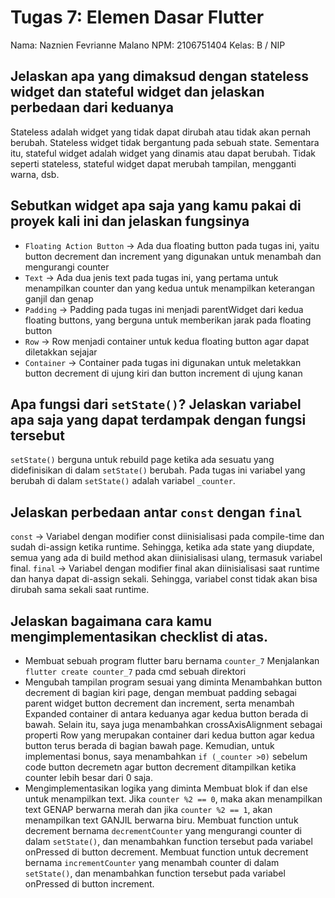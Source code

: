 # Tugas 7: Elemen Dasar Flutter
Nama: Naznien Fevrianne Malano
NPM: 2106751404
Kelas: B / NIP

## Jelaskan apa yang dimaksud dengan stateless widget dan stateful widget dan jelaskan perbedaan dari keduanya
Stateless adalah widget yang tidak dapat dirubah atau tidak akan pernah berubah. Stateless widget tidak bergantung pada sebuah state. 
Sementara itu, stateful widget adalah widget yang dinamis atau dapat berubah. Tidak seperti stateless, stateful widget dapat merubah tampilan, mengganti warna, dsb.

## Sebutkan widget apa saja yang kamu pakai di proyek kali ini dan jelaskan fungsinya
- `Floating Action Button` -> Ada dua floating button pada tugas ini, yaitu button decrement dan increment yang digunakan untuk menambah dan mengurangi counter
- `Text` -> Ada dua jenis text pada tugas ini, yang pertama untuk menampilkan counter dan yang kedua untuk menampilkan keterangan ganjil dan genap
- `Padding` -> Padding pada tugas ini menjadi parentWidget dari kedua floating buttons, yang berguna untuk memberikan jarak pada floating button
- `Row` -> Row menjadi container untuk kedua floating button agar dapat diletakkan sejajar
- `Container` -> Container pada tugas ini digunakan untuk meletakkan button decrement di ujung kiri dan button increment di ujung kanan

## Apa fungsi dari `setState()`? Jelaskan variabel apa saja yang dapat terdampak dengan fungsi tersebut
`setState()` berguna untuk rebuild page ketika ada sesuatu yang didefinisikan di dalam `setState()` berubah. Pada tugas ini variabel yang berubah di dalam `setState()` adalah variabel `_counter`.

## Jelaskan perbedaan antar `const` dengan `final`
`const` -> Variabel dengan modifier const diinisialisasi pada compile-time dan sudah di-assign ketika runtime. Sehingga, ketika ada state yang diupdate, semua yang ada di build method akan diinisialisasi ulang, termasuk variabel final.
`final` -> Variabel dengan modifier final akan diinisialisasi saat runtime dan hanya dapat di-assign sekali. Sehingga, variabel const tidak akan bisa dirubah sama sekali saat runtime.

## Jelaskan bagaimana cara kamu mengimplementasikan checklist di atas.
- Membuat sebuah program flutter baru bernama `counter_7`
Menjalankan `flutter create counter_7` pada cmd sebuah direktori
- Mengubah tampilan program sesuai yang diminta
Menambahkan button decrement di bagian kiri page, dengan membuat padding sebagai parent widget button decrement dan increment, serta menambah Expanded container di antara keduanya agar kedua button berada di bawah. Selain itu, saya juga menambahkan crossAxisAlignment sebagai properti Row yang merupakan container dari kedua button agar kedua button terus berada di bagian bawah page. Kemudian, untuk implementasi bonus, saya menambahkan `if (_counter >0)` sebelum code button decremetn agar button decrement ditampilkan ketika counter lebih besar dari 0 saja.
- Mengimplementasikan logika yang diminta
Membuat blok if dan else untuk menampilkan text. Jika `counter %2 == 0`, maka akan menampilkan text GENAP berwarna merah dan jika `counter %2 == 1`, akan menampilkan text GANJIL berwarna biru.
Membuat function untuk decrement bernama `decrementCounter` yang mengurangi counter di dalam `setState()`, dan menambahkan function tersebut pada variabel onPressed di button decrement. 
Membuat function untuk decrement bernama `incrementCounter` yang menambah counter di dalam `setState()`, dan menambahkan function tersebut pada variabel onPressed di button increment. 